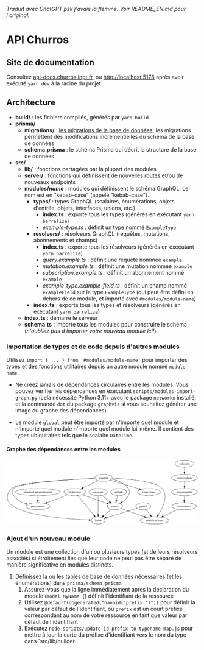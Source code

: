 _Traduit avec ChatGPT psk j'avais la flemme. Voir README_EN.md pour l'original._

# API Churros

## Site de documentation

Consultez [api-docs.churros.inpt.fr](https://api-docs.churros.inpt.fr), ou <http://localhost:5178> après avoir exécuté `yarn dev` à la racine du projet.

## Architecture

- **build/** : les fichiers compilés, générés par `yarn build`
- **prisma/**
  - **migrations/** : [les migrations de la base de données](https://www.prisma.io/docs/guides/database/developing-with-prisma-migrate); les migrations permettent des modifications incrémentielles du schéma de la base de données
  - **schema.prisma** : le schéma Prisma qui décrit la structure de la base de données
- **src/**
  - **lib/** : fonctions partagées par la plupart des modules
  - **server/** : fonctions qui définissent de nouvelles routes et/ou de nouveaux endpoints
  - **modules/_name_** : modules qui définissent le schéma GraphQL. Le nom est en "kebab-case" (appelé "kebab-case").
    - **types/** : types GraphQL (scalaires, énumérations, objets d'entrée, objets, interfaces, unions, etc.)
      - **index.ts** : exporte tous les types (générés en exécutant `yarn barrelize`)
      - _exemple-type.ts_ : définit un type nommé `ExampleType`
    - **resolvers/** : résolveurs GraphQL (requêtes, mutations, abonnements et champs)
      - **index.ts** : exporte tous les résolveurs (générés en exécutant `yarn barrelize`)
      - _query.example.ts_ : définit une requête nommée `example`
      - _mutation.example.ts_ : définit une mutation nommée `example`
      - _subscription.example.ts_ : définit un abonnement nommé `example`
      - _example-type.example-field.ts_ : définit un champ nommé `exampleField` sur le type `ExampleType` (qui peut être défini en dehors de ce module, et importé avec `#modules/module-name`)
    - **index.ts** : exporte tous les types et résolveurs (générés en exécutant `yarn barrelize`)
  - **index.ts** : démarre le serveur
  - **schema.ts** : importe tous les modules pour construire le schéma (_n'oubliez pas d'importer votre nouveau module ici!_)

### Importation de types et de code depuis d'autres modules

Utilisez `import { ... } from '#modules/module-name'` pour importer des types et des fonctions utilitaires depuis un autre module nommé `module-name`.

- Ne créez jamais de dépendances circulaires entre les modules. Vous pouvez vérifier les dépendances en exécutant `scripts/modules-import-graph.py` (cela nécessite Python 3.11+ avec le package `networkx` installé, et la commande `dot` du package `graphviz` si vous souhaitez générer une image du graphe des dépendances).

- Le module `global` peut être importé par n'importe quel module et n'importe quel module n'importe quel module lui-même. Il contient des types ubiquitaires tels que le scalaire `DateTime`.

#### Graphe des dépendances entre les modules

![](./scripts/modules-import-graph.png)

### Ajout d'un nouveau module

Un module est une collection d'un ou plusieurs types (et de leurs résolveurs associés) si étroitement liés que leur code ne peut pas être séparé de manière significative en modules distincts.

1. Définissez la ou les tables de base de données nécessaires (et les énumérations) dans `prisma/schema.prisma`
   1. Assurez-vous que la ligne immédiatement après la déclaration du modèle (`model MyName {`) définit l'identifiant de la ressource
   1. Utilisez `@default(dbgenerated("nanoid('prefix:')"))` pour définir la valeur par défaut de l'identifiant, où `prefix` est un court préfixe correspondant au nom de votre ressource en tant que valeur par défaut de l'identifiant
   1. Exécutez `node scripts/update-id-prefix-to-typename-map.js` pour mettre à jour la carte du préfixe d'identifiant vers le nom du type dans `src/lib/builder
